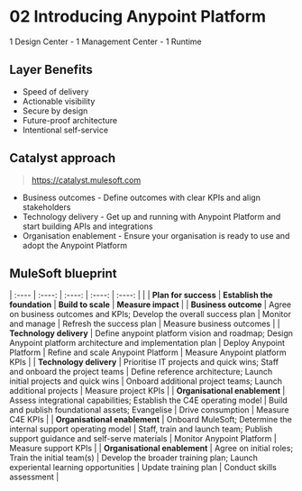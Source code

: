 # 02 Introducing Anypoint Platform

1 Design Center - 1 Management Center - 1 Runtime

## Layer Benefits

* Speed of delivery
* Actionable visibility
* Secure by design
* Future-proof architecture
* Intentional self-service

## Catalyst approach

> https://catalyst.mulesoft.com

* Business outcomes - Define outcomes with clear KPIs and align stakeholders
* Technology delivery - Get up and running with Anypoint Platform and start building APIs and integrations
* Organisation enablement - Ensure your organisation is ready to use and adopt the Anypoint Platform

## MuleSoft blueprint

| :---- | :----: | :----: | :----: | :----: |
|       | **Plan for success** | **Establish the foundation** | **Build to scale** | **Measure impact** |
| **Business outcome** | Agree on business outcomes and KPIs; Develop the overall success plan | Monitor and manage | Refresh the success plan | Measure business outcomes |
| **Technology delivery** | Define anypoint platform vision and roadmap; Design Anypoint platform architecture and implementation plan | Deploy Anypoint Platform | Refine and scale Anypoint Platform | Measure Anypoint platform KPIs |
| **Technology delivery** | Prioritise IT projects and quick wins; Staff and onboard the project teams | Define reference architecture; Launch initial projects and quick wins | Onboard additional project teams; Launch additional projects | Measure project KPIs |
| **Organisational enablement** | Assess integrational capabilities; Establish the C4E operating model | Build and publish foundational assets; Evangelise | Drive consumption | Measure C4E KPIs |
| **Organisational enablement** | Onboard MuleSoft; Determine the internal support operating model | Staff, train and launch team; Publish support guidance and self-serve materials | Monitor Anypoint Platform | Measure support KPIs |
| **Organisational enablement** | Agree on initial roles; Train the initial team(s) | Develop the broader training plan; Launch experiental learning opportunities | Update training plan | Conduct skills assessment |




